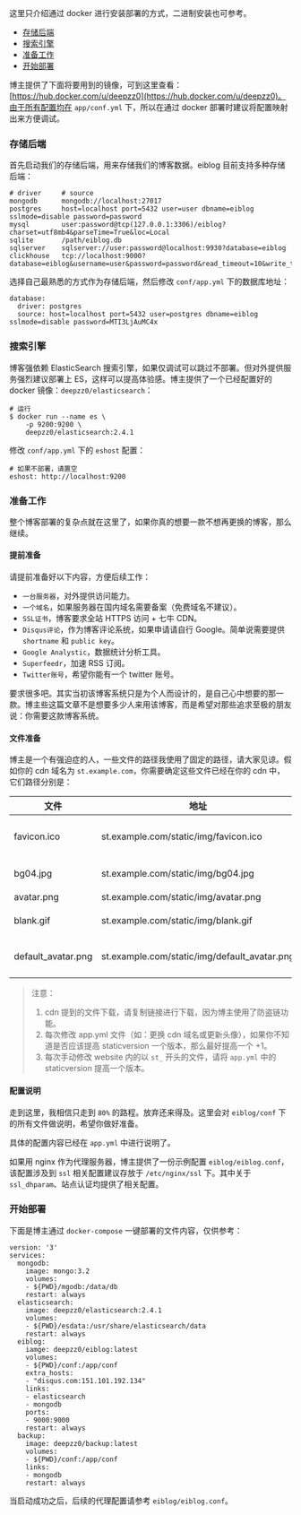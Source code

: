 这里只介绍通过 docker 进行安装部署的方式，二进制安装也可参考。

* [存储后端](#存储后端)
* [搜索引擎](#搜索引擎)
* [准备工作](#准备工作)
* [开始部署](#开始部署)

博主提供了下面将要用到的镜像，可到这里查看：[https://hub.docker.com/u/deepzz0](https://hub.docker.com/u/deepzz0)。由于所有配置均在 `app/conf.yml` 下，所以在通过 docker 部署时建议将配置映射出来方便调试。

### 存储后端

首先启动我们的存储后端，用来存储我们的博客数据。eiblog 目前支持多种存储后端：

```
# driver     # source
mongodb      mongodb://localhost:27017
postgres     host=localhost port=5432 user=user dbname=eiblog sslmode=disable password=password
mysql        user:password@tcp(127.0.0.1:3306)/eiblog?charset=utf8mb4&parseTime=True&loc=Local
sqlite       /path/eiblog.db
sqlserver    sqlserver://user:password@localhost:9930?database=eiblog
clickhouse   tcp://localhost:9000?database=eiblog&username=user&password=password&read_timeout=10&write_timeout=20
```

选择自己最熟悉的方式作为存储后端，然后修改 `conf/app.yml` 下的数据库地址：

```
database:
  driver: postgres
  source: host=localhost port=5432 user=postgres dbname=eiblog sslmode=disable password=MTI3LjAuMC4x
```

### 搜索引擎

博客强依赖 ElasticSearch 搜索引擎，如果仅调试可以跳过不部署。但对外提供服务强烈建议部署上 ES，这样可以提高体验感。博主提供了一个已经配置好的 docker 镜像：`deepzz0/elasticsearch`：

```
# 运行
$ docker run --name es \
    -p 9200:9200 \
    deepzz0/elasticsearch:2.4.1
```

修改 `conf/app.yml` 下的 `eshost` 配置：

```
# 如果不部署，请置空
eshost: http://localhost:9200
```

### 准备工作

整个博客部署的复杂点就在这里了，如果你真的想要一款不想再更换的博客，那么继续。

#### 提前准备

请提前准备好以下内容，方便后续工作：

* `一台服务器`，对外提供访问能力。
* `一个域名`，如果服务器在国内域名需要备案（免费域名不建议）。
* `SSL证书`，博客要求全站 HTTPS 访问 + 七牛 CDN。
* `Disqus评论`，作为博客评论系统，如果申请请自行 Google。简单说需要提供 `shortname` 和 `public key`。
* `Google Analystic`，数据统计分析工具。
* `Superfeedr`，加速 RSS 订阅。
* `Twitter账号`，希望你能有一个 twitter 账号。

要求很多吧。其实当初该博客系统只是为个人而设计的，是自己心中想要的那一款。博主些这篇文章不是想要多少人来用该博客，而是希望对那些追求至极的朋友说：你需要这款博客系统。

#### 文件准备

博主是一个有强迫症的人，一些文件的路径我使用了固定的路径，请大家见谅。假如你的 cdn 域名为 `st.example.com`，你需要确定这些文件已经在你的 cdn 中，它们路径分别是：

| 文件               | 地址                                         | 描述                                                         |
| ------------------ | -------------------------------------------- | ------------------------------------------------------------ |
| favicon.ico        | st.example.com/static/img/favicon.ico        | cdn 名为 `static/img/favicon.ico`。你也可以在代理服务器自行配置，只要通过 example.com/favicon.ico 也是能够访问到。 |
| bg04.jpg           | st.example.com/static/img/bg04.jpg           | cdn 名为 `static/img/bg04.jpg`，首页左侧的大背景图，需要更名请到 website/st_blog.css 修改。 |
| avatar.png         | st.example.com/static/img/avatar.png         | cdn 名为 `static/img/avatar.png`，个人博客头像               |
| blank.gif          | st.example.com/static/img/blank.gif          | cdn 名为 `static/img/blank.gif`，空白图片，复制链接下载 https://st.deepzz.com/static/img/blank.gif。 |
| default_avatar.png | st.example.com/static/img/default_avatar.png | cdn 名为 `static/img/default_avatar.png`，disqus 默认头像图片，复制链接下载 https://st.deepzz.com/static/img/default_avatar.png |

>  注意：
>
> 1. cdn 提到的文件下载，请复制链接进行下载，因为博主使用了防盗链功能。
> 2. 每次修改 app.yml 文件（如：更换 cdn 域名或更新头像），如果你不知道是否应该提高 staticversion 一个版本，那么最好提高一个 +1。
> 3. 每次手动修改 website 内的以 `st_` 开头的文件，请将 `app.yml` 中的 staticversion 提高一个版本。

#### 配置说明

走到这里，我相信只走到 `80%` 的路程。放弃还来得及。这里会对 `eiblog/conf` 下的所有文件做说明，希望你做好准备。

具体的配置内容已经在 `app.yml` 中进行说明了。

如果用 nginx 作为代理服务器，博主提供了一份示例配置 `eiblog/eiblog.conf`，该配置涉及到 `ssl` 相关配置建议存放于 `/etc/nginx/ssl` 下。其中关于 `ssl_dhparam`、站点认证均提供了相关配置。

### 开始部署

下面是博主通过 `docker-compose` 一键部署的文件内容，仅供参考：

```
version: '3'
services:
  mongodb:
    image: mongo:3.2
    volumes:
    - ${PWD}/mgodb:/data/db
    restart: always
  elasticsearch:
    image: deepzz0/elasticsearch:2.4.1
    volumes:
    - ${PWD}/esdata:/usr/share/elasticsearch/data
    restart: always
  eiblog:
    iamge: deepzz0/eiblog:latest
    volumes:
    - ${PWD}/conf:/app/conf
    extra_hosts:
    - "disqus.com:151.101.192.134"
    links:
    - elasticsearch
    - mongodb
    ports:
    - 9000:9000
    restart: always
  backup:
    image: deepzz0/backup:latest
    volumes:
    - ${PWD}/conf:/app/conf
    links:
    - mongodb
    restart: always
```

当启动成功之后，后续的代理配置请参考 `eiblog/eiblog.conf`。
